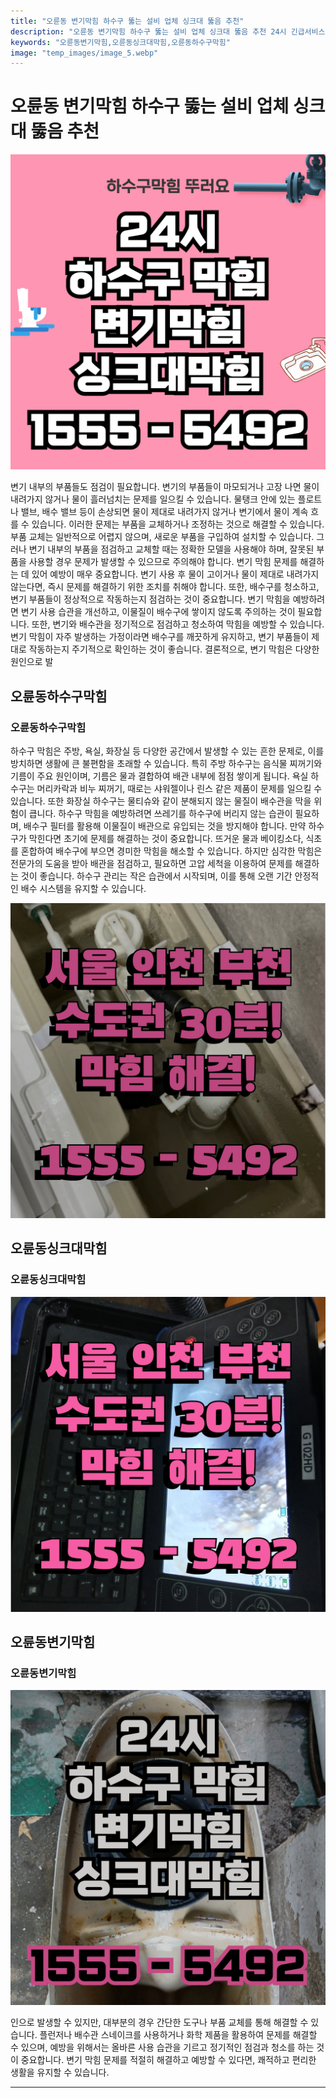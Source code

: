```yaml
---
title: "오륜동 변기막힘 하수구 뚫는 설비 업체 싱크대 뚫음 추천"
description: "오륜동 변기막힘 하수구 뚫는 설비 업체 싱크대 뚫음 추천 24시 긴급서비스"
keywords: "오륜동변기막힘,오륜동싱크대막힘,오륜동하수구막힘"
image: "temp_images/image_5.webp"
---
```


# 오륜동 변기막힘 하수구 뚫는 설비 업체 싱크대 뚫음 추천

![오륜동하수구막힘](temp_images/image_0.webp) 

변기 내부의 부품들도 점검이 필요합니다. 변기의 부품들이 마모되거나 고장 나면 물이 내려가지 않거나 물이 흘러넘치는 문제를 일으킬 수 있습니다. 물탱크 안에 있는 플로트나 밸브, 배수 밸브 등이 손상되면 물이 제대로 내려가지 않거나 변기에서 물이 계속 흐를 수 있습니다. 이러한 문제는 부품을 교체하거나 조정하는 것으로 해결할 수 있습니다. 부품 교체는 일반적으로 어렵지 않으며, 새로운 부품을 구입하여 설치할 수 있습니다. 그러나 변기 내부의 부품을 점검하고 교체할 때는 정확한 모델을 사용해야 하며, 잘못된 부품을 사용할 경우 문제가 발생할 수 있으므로 주의해야 합니다.
변기 막힘 문제를 해결하는 데 있어 예방이 매우 중요합니다. 변기 사용 후 물이 고이거나 물이 제대로 내려가지 않는다면, 즉시 문제를 해결하기 위한 조치를 취해야 합니다. 또한, 배수구를 청소하고, 변기 부품들이 정상적으로 작동하는지 점검하는 것이 중요합니다. 변기 막힘을 예방하려면 변기 사용 습관을 개선하고, 이물질이 배수구에 쌓이지 않도록 주의하는 것이 필요합니다. 또한, 변기와 배수관을 정기적으로 점검하고 청소하여 막힘을 예방할 수 있습니다. 변기 막힘이 자주 발생하는 가정이라면 배수구를 깨끗하게 유지하고, 변기 부품들이 제대로 작동하는지 주기적으로 확인하는 것이 좋습니다.
결론적으로, 변기 막힘은 다양한 원인으로 발


## 오륜동하수구막힘

### 오륜동하수구막힘

하수구 막힘은 주방, 욕실, 화장실 등 다양한 공간에서 발생할 수 있는 흔한 문제로, 이를 방치하면 생활에 큰 불편함을 초래할 수 있습니다. 특히 주방 하수구는 음식물 찌꺼기와 기름이 주요 원인이며, 기름은 물과 결합하여 배관 내부에 점점 쌓이게 됩니다. 욕실 하수구는 머리카락과 비누 찌꺼기, 때로는 샤워젤이나 린스 같은 제품이 문제를 일으킬 수 있습니다. 또한 화장실 하수구는 물티슈와 같이 분해되지 않는 물질이 배수관을 막을 위험이 큽니다. 하수구 막힘을 예방하려면 쓰레기를 하수구에 버리지 않는 습관이 필요하며, 배수구 필터를 활용해 이물질이 배관으로 유입되는 것을 방지해야 합니다. 만약 하수구가 막힌다면 초기에 문제를 해결하는 것이 중요합니다. 뜨거운 물과 베이킹소다, 식초를 혼합하여 배수구에 부으면 경미한 막힘을 해소할 수 있습니다. 하지만 심각한 막힘은 전문가의 도움을 받아 배관을 점검하고, 필요하면 고압 세척을 이용하여 문제를 해결하는 것이 좋습니다. 하수구 관리는 작은 습관에서 시작되며, 이를 통해 오랜 기간 안정적인 배수 시스템을 유지할 수 있습니다.

![오륜동하수구막힘](temp_images/image_4.webp) 



## 오륜동싱크대막힘

### 오륜동싱크대막힘

![오륜동싱크대막힘](temp_images/image_6.webp) 



## 오륜동변기막힘

### 오륜동변기막힘

![오륜동변기막힘](temp_images/image_7.webp) 

  인으로 발생할 수 있지만, 대부분의 경우 간단한 도구나 부품 교체를 통해 해결할 수 있습니다. 플런저나 배수관 스네이크를 사용하거나 화학 제품을 활용하여 문제를 해결할 수 있으며, 예방을 위해서는 올바른 사용 습관을 기르고 정기적인 점검과 청소를 하는 것이 중요합니다. 변기 막힘 문제를 적절히 해결하고 예방할 수 있다면, 쾌적하고 편리한 생활을 유지할 수 있습니다.

---


